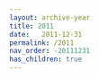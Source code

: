```yaml
---
layout: archive-year
title: 2011
date:   2011-12-31
permalink: /2011
nav_order: -20111231
has_children: true
---
```


